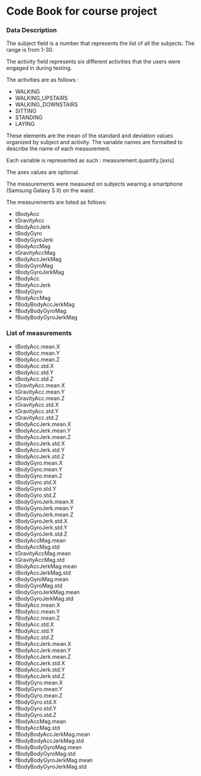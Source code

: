 Code Book for course project
===========

### Data Description
The subject field is a number that represents the list of all the subjects. The range is from 1-30.

The activity field represents six different activities that the users were engaged in during testing.

The activities are as follows : 

* WALKING
* WALKING_UPSTAIRS
* WALKING_DOWNSTAIRS
* SITTING
* STANDING
* LAYING

These elements are the mean of the standard and deviation values organized by subject and activity. The variable names are formatted to describe the name of each measurement.

Each variable is represented as such : measurement.quantity.[axis]

The axes values are optional.

The measurements were measured on subjects wearing a smartphone (Samsung Galaxy S II) on the waist.

The measurements are listed as follows:


* tBodyAcc
* tGravityAcc
* tBodyAccJerk
* tBodyGyro
* tBodyGyroJerk
* tBodyAccMag
* tGravityAccMag
* tBodyAccJerkMag
* tBodyGyroMag
* tBodyGyroJerkMag
* fBodyAcc
* fBodyAccJerk
* fBodyGyro
* fBodyAccMag
* fBodyBodyAccJerkMag
* fBodyBodyGyroMag
* fBodyBodyGyroJerkMag


### List of measurements

* tBodyAcc.mean.X
* tBodyAcc.mean.Y
* tBodyAcc.mean.Z
* tBodyAcc.std.X
* tBodyAcc.std.Y
* tBodyAcc.std.Z
* tGravityAcc.mean.X
* tGravityAcc.mean.Y
* tGravityAcc.mean.Z
* tGravityAcc.std.X
* tGravityAcc.std.Y
* tGravityAcc.std.Z
* tBodyAccJerk.mean.X
* tBodyAccJerk.mean.Y
* tBodyAccJerk.mean.Z
* tBodyAccJerk.std.X
* tBodyAccJerk.std.Y
* tBodyAccJerk.std.Z
* tBodyGyro.mean.X
* tBodyGyro.mean.Y
* tBodyGyro.mean.Z
* tBodyGyro.std.X
* tBodyGyro.std.Y
* tBodyGyro.std.Z
* tBodyGyroJerk.mean.X
* tBodyGyroJerk.mean.Y
* tBodyGyroJerk.mean.Z
* tBodyGyroJerk.std.X
* tBodyGyroJerk.std.Y
* tBodyGyroJerk.std.Z
* tBodyAccMag.mean
* tBodyAccMag.std
* tGravityAccMag.mean
* tGravityAccMag.std
* tBodyAccJerkMag.mean
* tBodyAccJerkMag.std
* tBodyGyroMag.mean
* tBodyGyroMag.std
* tBodyGyroJerkMag.mean
* tBodyGyroJerkMag.std
* fBodyAcc.mean.X
* fBodyAcc.mean.Y
* fBodyAcc.mean.Z
* fBodyAcc.std.X
* fBodyAcc.std.Y
* fBodyAcc.std.Z
* fBodyAccJerk.mean.X
* fBodyAccJerk.mean.Y
* fBodyAccJerk.mean.Z
* fBodyAccJerk.std.X
* fBodyAccJerk.std.Y
* fBodyAccJerk.std.Z
* fBodyGyro.mean.X
* fBodyGyro.mean.Y
* fBodyGyro.mean.Z
* fBodyGyro.std.X
* fBodyGyro.std.Y
* fBodyGyro.std.Z
* fBodyAccMag.mean
* fBodyAccMag.std
* fBodyBodyAccJerkMag.mean
* fBodyBodyAccJerkMag.std
* fBodyBodyGyroMag.mean
* fBodyBodyGyroMag.std
* fBodyBodyGyroJerkMag.mean
* fBodyBodyGyroJerkMag.std 